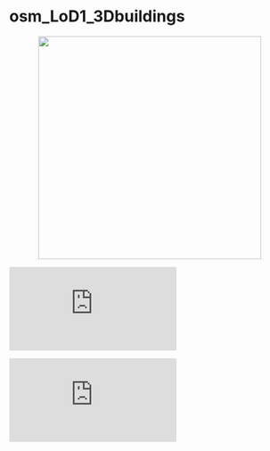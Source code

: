 # osm_LoD1_3Dbuildings

<div align="center">
    <img src="/img/mamre.html" width="400px"</img> 
</div>

![Settings Window](https://raw.github.com/AdrianKriger/osm_LoD1_3Dbuildings/img/mamre.html)

![alt text](https://github.com/AdrianKriger/osm_LoD1_3Dbuildings/blob/main/img/mamre.html)

